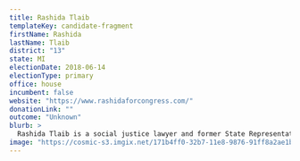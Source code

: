 ```yaml
---
title: Rashida Tlaib
templateKey: candidate-fragment
firstName: Rashida
lastName: Tlaib
district: "13"
state: MI
electionDate: 2018-06-14
electionType: primary
office: house
incumbent: false
website: "https://www.rashidaforcongress.com/"
donationLink: ""
outcome: "Unknown"
blurb: >
  Rashida Tlaib is a social justice lawyer and former State Representative who is running for Congress to protect working families and take on the billionaires and corporations hijacking our government.  Rashida's people-powered campaign is knocking doors across the entire district and spreading her message of fighting for Medicare-for-All, protecting the environment, and ending corporate welfare.  
image: "https://cosmic-s3.imgix.net/171b4ff0-32b7-11e8-9876-91ff8a2ae1b4-JD_Site_RashidaTlaib_1000x600_032818_B.jpg"
---
```

